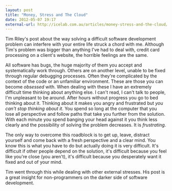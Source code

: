 ```yaml
---
layout: post
title: "Money, Stress and The Cloud"
date: 2012-05-07 19:17
external-url: http://icelab.com.au/articles/money-stress-and-the-cloud/
---
```


Tim Riley's post about the way solving a difficult software development problem can interfere with your entire life struck a chord with me. Although Tim's problem was bigger than anything I've had to deal with, credit card processing on a client's website, the horrible feelings are the same.

All software has bugs, the huge majority of them you accept and systematically work through. Others are on another level, unable to be fixed through regular debugging processes. Often they're complicated by the context of the code or an unfamiliar environment. These are those you can become *obsessed* with. When dealing with these I have an extremely difficult time thinking about anything else. I can't read, I can't talk to people, I'm unpleasant to be around. After hours without progress you go to bed thinking about it. Thinking about it makes you angry and frustrated but *you can't stop thinking about it*. You spend so long at the computer that you lose all perspective and follow paths that take you further from the solution. With each minute you spend banging your head against it you think less clearly and the possibility of solving the problem decreases. It is *frustrating*.

The only way to overcome this roadblock is to get up, leave, distract yourself and come back with a fresh perspective and a clear mind. You know this is what you have to do but actually doing it is very difficult. It's difficult if other people depend on the solution, it's difficult because you feel like you're close (you aren't), it's difficult because you desperately want it fixed and out of your mind.

Tim went through this while dealing with other external stresses. His post is a great insight for non-programmers on the darker side of software development.